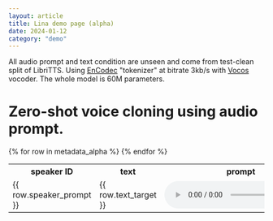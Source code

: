 ```yaml
--- 
layout: article
title: Lina demo page (alpha)
date: 2024-01-12
category: "demo" 
---
```

All audio prompt and text condition are unseen and come from test-clean split of LibriTTS. Using [EnCodec](https://github.com/facebookresearch/encodec) "tokenizer" at bitrate 3kb/s with [Vocos](https://github.com/gemelo-ai/vocos) vocoder. The whole model is 60M parameters.
# Zero-shot voice cloning using audio prompt.

<table>
    <tr>
    <th>speaker ID</th>
    <th>text</th>
    <th>prompt</th>
    <th>Lina</th>
    </tr>
{% for row in metadata_alpha %}
    <tr style="border-bottom: 1px solid #000;">
        <td>{{ row.speaker_prompt }}  </td>
        <td>  {{ row.text_target }}</td>
        <td><audio controls=""><source src="/assets/demo_alpha/{{ row.row_nr }}_prompt.wav" type="audio/x-wav"></audio></td>
        <td><audio controls><source src="/assets/demo_alpha/{{ row.row_nr }}_synth.wav" type="audio/x-wav"></audio></td>
    </tr>
{% endfor %}
</table>
    </tr>
